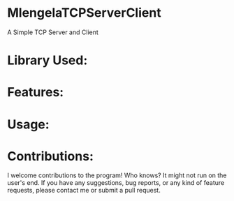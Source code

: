 # MlengelaTCPServerClient
A Simple TCP Server and Client 
# Library Used:
# Features:
# Usage: 
# Contributions: 
I welcome contributions to the program! Who knows? It might not run on the user's end. If you have any suggestions, bug reports, or any kind of feature requests, please contact me or submit a pull request.
